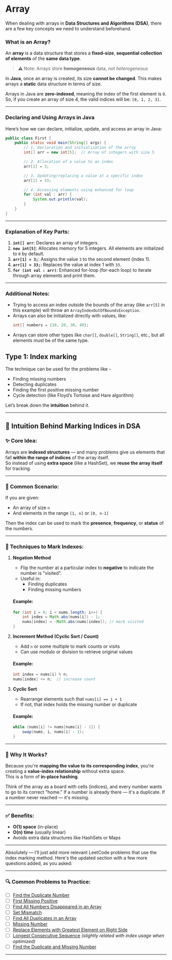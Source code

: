 # Array

When dealing with arrays in **Data Structures and Algorithms (DSA)**, there are a few key concepts we need to understand beforehand.  

### What is an Array?

An **array** is a data structure that stores a **fixed-size**, **sequential collection of elements** of the **same data type**.  
> ⚠️ Note: Arrays store **homogeneous** data, *not heterogeneous*

In **Java**, once an array is created, its size **cannot be changed**. This makes arrays a **static** data structure in terms of size.

Arrays in Java are **zero-indexed**, meaning the index of the first element is `0`. So, if you create an array of size 4, the valid indices will be: `[0, 1, 2, 3]`.

---

### Declaring and Using Arrays in Java

Here’s how we can declare, initialize, update, and access an array in Java:

```java
public class First {
    public static void main(String[] args) {
        // 1. Declaration and initialization of the array
        int[] arr = new int[5];  // Array of integers with size 5

        // 2. Allocation of a value to an index
        arr[1] = 3;

        // 3. Updating/replacing a value at a specific index
        arr[1] = 33;

        // 4. Accessing elements using enhanced for loop
        for (int val : arr) {
            System.out.println(val);
        }
    }
}
```

---

### Explanation of Key Parts:

1. **`int[] arr`**: Declares an array of integers.
2. **`new int[5]`**: Allocates memory for 5 integers. All elements are initialized to `0` by default.
3. **`arr[1] = 3;`**: Assigns the value `3` to the second element (index 1).
4. **`arr[1] = 33;`**: Replaces the value at index 1 with `33`.
5. **`for (int val : arr)`**: Enhanced for-loop (for-each loop) to iterate through array elements and print them.

---

### Additional Notes:

- Trying to access an index outside the bounds of the array (like `arr[5]` in this example) will throw an `ArrayIndexOutOfBoundsException`.
- Arrays can also be initialized directly with values, like:  
  ```java
  int[] numbers = {10, 20, 30, 40};
  ```
- Arrays can store other types like `char[]`, `double[]`, `String[]`, etc., but all elements must be of the same type.


## Type 1:  Index marking

The technique can be used for the problems like - 

- Finding missing numbers
- Detecting duplicates
- Finding the first positive missing number
- Cycle detection (like Floyd’s Tortoise and Hare algorithm)

Let’s break down the **intuition** behind it.

---

## 🧠 Intuition Behind Marking Indices in DSA

### ✨ Core Idea:
Arrays are **indexed structures** — and many problems give us elements that fall **within the range of indices** of the array itself.  
So instead of using **extra space** (like a HashSet), we **reuse the array itself** for tracking.

---

### 📌 Common Scenario:
If you are given:
- An array of size `n`
- And elements in the range `[1, n]` or `[0, n-1]`

Then the index can be used to mark the **presence**, **frequency**, or **status** of the numbers.

---

### 🧪 Techniques to Mark Indexes:

1. **Negation Method**  
   - Flip the number at a particular index to **negative** to indicate the number is "visited".
   - Useful in:  
     - Finding duplicates
     - Finding missing numbers

   #### Example:
   ```java
   for (int i = 0; i < nums.length; i++) {
       int index = Math.abs(nums[i]) - 1;
       nums[index] = -Math.abs(nums[index]); // mark visited
   }
   ```

2. **Increment Method (Cyclic Sort / Count)**  
   - Add `n` or some multiple to mark counts or visits
   - Can use modulo or division to retrieve original values

   #### Example:
   ```java
   int index = nums[i] % n;
   nums[index] += n;  // increase count
   ```

3. **Cyclic Sort**  
   - Rearrange elements such that `nums[i] == i + 1`
   - If not, that index holds the missing number or duplicate

   #### Example:
   ```java
   while (nums[i] != nums[nums[i] - 1]) {
       swap(nums, i, nums[i] - 1);
   }
   ```

---

### 🤔 Why It Works?

Because you're **mapping the value to its corresponding index**, you're creating a **value-index relationship** without extra space.  
This is a form of **in-place hashing**.

Think of the array as a board with cells (indices), and every number wants to go to its correct "home." If a number is already there — it's a duplicate. If a number never reached — it's missing.

---

### ✅ Benefits:
- **O(1) space** (in-place)
- **O(n) time** (usually linear)
- Avoids extra data structures like HashSets or Maps

---
Absolutely — I’ll just add more relevant LeetCode problems that use the index marking method. Here's the updated section with a few more questions added, as you asked:

---

### 🔍 Common Problems to Practice:
- [ ] [Find the Duplicate Number](https://leetcode.com/problems/find-the-duplicate-number/)
- [ ] [First Missing Positive](https://leetcode.com/problems/first-missing-positive/)
- [ ] [Find All Numbers Disappeared in an Array](https://leetcode.com/problems/find-all-numbers-disappeared-in-an-array/)
- [ ] [Set Mismatch](https://leetcode.com/problems/set-mismatch/)
- [ ] [Find All Duplicates in an Array](https://leetcode.com/problems/find-all-duplicates-in-an-array/)
- [ ] [Missing Number](https://leetcode.com/problems/missing-number/)
- [ ] [Replace Elements with Greatest Element on Right Side](https://leetcode.com/problems/replace-elements-with-greatest-element-on-right-side/)
- [ ] [Longest Consecutive Sequence](https://leetcode.com/problems/longest-consecutive-sequence/) *(slightly related with index usage when optimized)*
- [ ] [Find the Duplicate and Missing Number](https://leetcode.com/problems/set-mismatch/)

---
